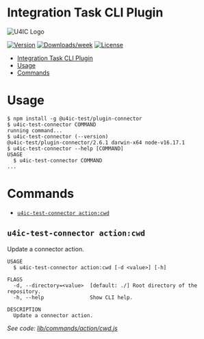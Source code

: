# Integration Task CLI Plugin

![U4IC Logo](https://swimlane.com/assets/images/swimlane-svg-logo.svg)

[![Version](https://img.shields.io/npm/v/@u4ic-test/plugin-task)](https://npmjs.org/package/@u4ic-test/plugin-task)
[![Downloads/week](https://img.shields.io/npm/dw/@u4ic-test/plugin-task)](https://npmjs.org/package/@u4ic-test/plugin-task)
[![License](https://img.shields.io/npm/l/@u4ic-test/plugin-task)](https://github.com/youngcm2/oclif-test/blob/main/packages/cli/package.json)

<!-- toc -->
* [Integration Task CLI Plugin](#integration-task-cli-plugin)
* [Usage](#usage)
* [Commands](#commands)
<!-- tocstop -->

# Usage

<!-- usage -->
```sh-session
$ npm install -g @u4ic-test/plugin-connector
$ u4ic-test-connector COMMAND
running command...
$ u4ic-test-connector (--version)
@u4ic-test/plugin-connector/2.6.1 darwin-x64 node-v16.17.1
$ u4ic-test-connector --help [COMMAND]
USAGE
  $ u4ic-test-connector COMMAND
...
```
<!-- usagestop -->

# Commands

<!-- commands -->
* [`u4ic-test-connector action:cwd`](#u4ic-test-connector-actioncwd)

## `u4ic-test-connector action:cwd`

Update a connector action.

```
USAGE
  $ u4ic-test-connector action:cwd [-d <value>] [-h]

FLAGS
  -d, --directory=<value>  [default: ./] Root directory of the repository.
  -h, --help               Show CLI help.

DESCRIPTION
  Update a connector action.
```

_See code: [lib/commands/action/cwd.js](https://github.com/youngcm2/oclif-test/blob/v2.6.1/lib/commands/action/cwd.js)_
<!-- commandsstop -->
